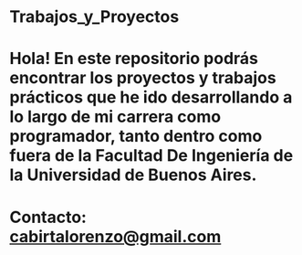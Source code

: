 # Trabajos_y_Proyectos
# Hola! En este repositorio podrás encontrar los proyectos y trabajos prácticos que he ido desarrollando a lo largo de mi carrera como programador, tanto dentro como fuera de la Facultad De Ingeniería de la Universidad de Buenos Aires.
# Contacto: cabirtalorenzo@gmail.com
